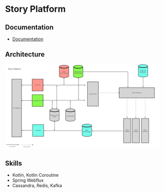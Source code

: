 # Story Platform

## Documentation

- [Documentation](https://seungh0.github.io/new-story-platform)

## Architecture

![img.png](docs/architecture.png)

## Skills

- Kotlin, Kotlin Coroutine
- Spring Webflux
- Cassandra, Redis, Kafka
